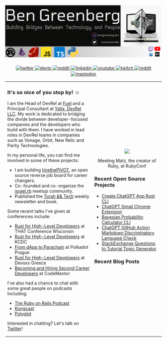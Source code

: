 # [![ben greenberg header](./new_header.png)](https://www.bengreenberg.dev)

<div align="center">
<a href="https://twitter.com/hummusonrails" target="_blank">
  <img src=https://img.shields.io/badge/twitter-%2300acee.svg?&style=for-the-badge&logo=twitter&logoColor=white alt=twitter style="margin-bottom: 2px;" />
</a>
<a href="https://dev.to/bengreenberg" target="_blank">
  <img src=https://img.shields.io/badge/dev.to-%2308090A.svg?&style=for-the-badge&logo=dev.to&logoColor=white alt=devto style="margin-bottom: 2px;" />
</a>
<a href=https://www.getrevue.co/profile/hummusonrails" target="_blank">
	<img src="https://img.shields.io/badge/revue%20-%239146FF.svg?&style=for-the-badge&logo=Revue&logoColor=white" alt="reddit" style="margin-bottom: 2px;" />
</a> 
<a href="https://linkedin.com/in/hummusonrails" target="_blank">
  <img src=https://img.shields.io/badge/linkedin-%231E77B2.svg?&style=for-the-badge&logo=linkedin&logoColor=white alt=linkedin style="margin-bottom: 2px;" />
</a>
<a href="https://www.youtube.com/channel/UC3Ug3f0ZZEBl8RQoFI6YNNQ" target="_blank">
  <img src=https://img.shields.io/badge/youtube-%23EE4831.svg?&style=for-the-badge&logo=youtube&logoColor=white alt=youtube style="margin-bottom: 2px;" />
</a>  
<a href="https://www.twitch.tv/hummusonrails" target="_blank">
	<img src="https://img.shields.io/badge/twitch%20-%239146FF.svg?&style=for-the-badge&logo=Twitch&logoColor=white" alt="twitch" style="margin-bottom: 2px;" />
</a>  
<a href=https://www.reddit.com/r/hummusonrails/" target="_blank">
	<img src="https://img.shields.io/badge/reddit%20-%239146FF.svg?&style=for-the-badge&logo=Reddit&logoColor=white" alt="reddit" style="margin-bottom: 2px;" />
</a>
<a rel="me" href="https://fosstodon.org/@hummusonrails">
	<img src="https://img.shields.io/badge/mastodon-%231E77B2.svg?&style=for-the-badge&logo=Mastodon&logoColor=white" alt="mastodon" style="margin-bottom: 2px;" />
</a>	
</div>

<table style="border: none;">
<tr style="border: none;">
<td style="border: none;" width="50%">
<h3>It's so nice of you stop by! ☺️</h3>

I am the Head of DevRel at [Fuel](https://www.fuel.network/) and a Principal Consultant at [Yalla, DevRel LLC](https://wwww.yalladevrel.com). My work is dedicated to bridging the divide between developer-focused companies and the developers who build with them. I have worked in lead roles in DevRel teams in companies such as Vonage, Orbit, New Relic and Parity Technologies.

In my personal life, you can find me involved in some of these projects:

* I am building [hirethePIVOT](https://hirethepivot.com), an open source reverse job board for career changers. 
* Co-founded and co-organize the [israel.rb](https://www.facebook.com/groups/272757750683415) meetup community.
* Published the [Torah && Tech](https://torahandtech.dev) weekly newsletter and book.

Some recent talks I've given at conferences include:

* [Rust for High-Level Developers](https://that.us/events/wi/2023/) at THAT Conference Wisconsin
* [Rust for High-Level Developers](https://www.kcdc.info/) at KCDC
* [From dApp to Parachain](https://youtu.be/NvBNFCTtYRw?si=fBPpSeud5MzyN_Vu) at Polkadot Prague
* [Rust for High-Level Developers](https://youtu.be/avz_SQZMxCU) at Devoxx Greece
* [Becoming and Hiring Second Career Developers](https://www.codementor.io/events/second-career-developers-eqx6yh2c5s) at CodeMentor

I've also had a chance to chat with some great people on podcasts including:

* [The Ruby on Rails Podcast](https://fireside.fm/episode/3OC19MC9+jwYA3Iyf)
* [Kongcast](https://www.youtube.com/watch?v=5TXiFoekXb8)
* [Polyglot](https://podcasts.apple.com/us/podcast/polyglot/id1553516392)

Interested in chatting? Let's talk on [Twitter](https://twitter.com/hummusonrails)!

</td>

<td style="border: none;" width="40%">
<div align="center">
  <img src="https://www.bengreenberg.dev/assets/images/ben_and_matz.jpeg" align="center" style="width: 100%" />
  <p>Meeting Matz, the creator of Ruby, at RubyConf</p>
</div>
	
### Recent Open Source Projects
	
* [Create ChatGPT App Rust CLI](https://github.com/hummusonrails/create-chatgpt-app)
* [ChatGPT Gmail Chrome Extension](https://github.com/hummusonrails/chatgpt-gmail-suggestions-chrome-extension)
* [Bayesian Probability Calculator CLI](https://github.com/hummusonrails/probability-cli)
* [ChatGPT GitHub Action Markdown Discriminatory Language Check](https://github.com/hummusonrails/github-action-gpt-language-check)
* [StackExchange Questions to Tutorial Topic Generator](https://github.com/hummusonrails/stackexchange-tutorial-themes)



























































### Recent Blog Posts


</td>
</tr>
</table>
